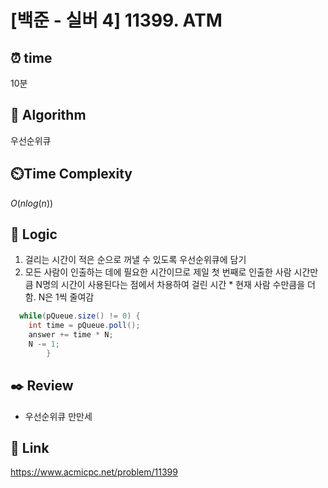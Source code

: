 # [백준 - 실버 4] 11399. ATM
 
## ⏰  **time**
10분

## :pushpin: **Algorithm**
우선순위큐

## ⏲️**Time Complexity**
$O(nlog(n))$

## :round_pushpin: **Logic**
1. 걸리는 시간이 적은 순으로 꺼낼 수 있도록 우선순위큐에 담기
2. 모든 사람이 인출하는 데에 필요한 시간이므로 제일 첫 번째로 인출한 사람 시간만큼 N명의 시간이 사용된다는 점에서 차용하여 걸린 시간 * 현재 사람 수만큼을 더함. N은 1씩 줄여감
```java
  while(pQueue.size() != 0) {
    int time = pQueue.poll();
    answer += time * N;
    N -= 1;
        }
```

## :black_nib: **Review**
- 우선순위큐 만만세

## 📡 Link
https://www.acmicpc.net/problem/11399
